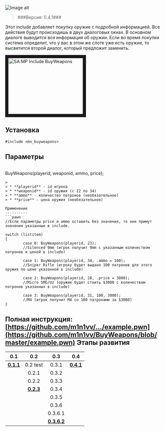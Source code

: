 ![Image alt](http://pawn-wiki.ru/uploads/imgs/img_1466732388__bw-logo.png)
> ###Версия: 0.4.1###

Этот include добавляет покупку оружие с подробной информацией. Все действия будут происходишь в двух диалоговых окнах. В основном диалоге выводится вся информация об оружии. Если во время покупки система определит, что у вас в этом же слоте уже есть оружие, то высветится второй диалог, который предложит заменить.

<a href="http://www.youtube.com/watch?feature=player_embedded&v=f72H9AEBAKUE" target="_blank"><img src="http://img.youtube.com/vi/f72H9AEBAKU/0.jpg" 
alt="SA:MP Include BuyWeapons" width="240" height="180" border="10" /></a>

Установка
---------
```pawn
#include <mn_buyweapons>
```

Параметры
---------
> 
> ```pawn
BuyWeapons(playerid, weaponid, ammo, price);
```
> 
> * **playerid** - id игрока
> * **weaponid** - id оружия (с 22 по 34)
> * **ammo** - количество патронов (необязательное)
> * **price** - цена оружия (необязательное)

Применение
----------
```pawn
//Если параметры price и ammo оставить без значения, то они примут значения указанные в include.

switch (listitem)
{
        case 0: BuyWeapons(playerid, 23);
        //Silenced 9mm (игрок получит 9mm с указанным количеством патронов и ценой в include)
        
        case 1: BuyWeapons(playerid, 34, .ammo = 100);
        //Sniper Rifle (игроку будет выдано 100 патронов для этого оружия по цене указанной в include)
        
        case 2: BuyWeapons(playerid, 28, .price = 3000); 
        //Micro SMG/Uz (оружие будет стоить $3000 с количеством патронов указанных в include)
        
        case 3: BuyWeapons(playerid, 31, 100, 3000); 
        //M4 (игрок получит M4 со 100 патронами за $3000)
}
```
Полная инструкция: [https://github.com/m1n1vv/.../example.pwn](https://github.com/m1n1vv/BuyWeapons/blob/master/example.pwn)
Этапы развития
--------------

|0.1|0.2|0.3|0.4|
|:-:|:-:|:-:|:-:|
|[**0.1.1**](https://github.com/m1n1vv/Pawn/blob/master/archive/buy-weapons-0.1.inc)|0.2 test|0.3.1|[**0.4.1**](https://github.com/m1n1vv/BuyWeapons/blob/master/mn_buyweapons.inc)|
||0.2.1|0.3.2|
||0.2.2|0.3.3|
||[**0.2.3**](https://github.com/m1n1vv/Pawn/blob/master/archive/buy-weapons-0.2.inc)|0.3.4|
|||0.3.5|
|||0.3.6|
|||0.3.6.1|
|||[**0.3.6.2**](https://github.com/m1n1vv/Pawn/blob/master/archive/buy-weapons-0.3.inc)|
